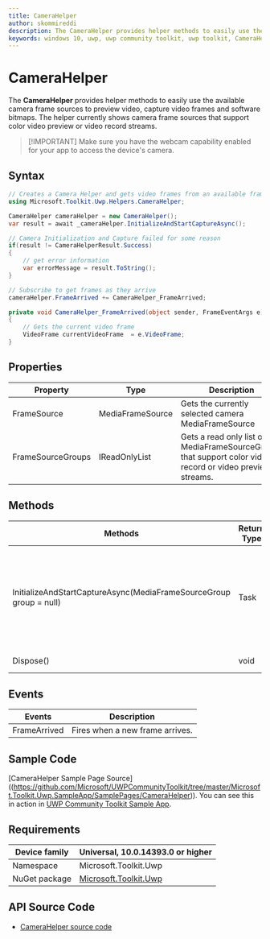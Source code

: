 ```yaml
---
title: CameraHelper
author: skommireddi
description: The CameraHelper provides helper methods to easily use the available camera frame sources to preview video, capture video frames and software bitmaps.
keywords: windows 10, uwp, uwp community toolkit, uwp toolkit, CameraHelper, Camera, Frame Source, Video Frame, Software Bitmap
---
```


# CameraHelper

The **CameraHelper** provides helper methods to easily use the available camera frame sources to preview video, capture video frames and software bitmaps. The helper currently shows camera frame sources that support color video preview or video record streams. 

> [!IMPORTANT] Make sure you have the webcam capability enabled for your app to access the device's camera.

## Syntax

```csharp
// Creates a Camera Helper and gets video frames from an available frame source.
using Microsoft.Toolkit.Uwp.Helpers.CameraHelper;

CameraHelper cameraHelper = new CameraHelper();
var result = await _cameraHelper.InitializeAndStartCaptureAsync();

// Camera Initialization and Capture failed for some reason
if(result != CameraHelperResult.Success)
{
	// get error information
	var errorMessage = result.ToString();
}

// Subscribe to get frames as they arrive
cameraHelper.FrameArrived += CameraHelper_FrameArrived;

private void CameraHelper_FrameArrived(object sender, FrameEventArgs e)
{
	// Gets the current video frame
	VideoFrame currentVideoFrame  = e.VideoFrame;
}
```

## Properties

| Property | Type | Description |
| -- | -- | -- |
| FrameSource| MediaFrameSource| Gets the currently selected camera MediaFrameSource|
| FrameSourceGroups| IReadOnlyList<MediaFrameSourceGroup>| Gets a read only list of MediaFrameSourceGroups that support color video record or video preview streams.|

## Methods

| Methods | Return Type | Description |
| -- | -- | -- |
| InitializeAndStartCaptureAsync(MediaFrameSourceGroup group = null) | Task<CameraHelperResult>| Initializes Camera Media Capture settings and initializes Frame Reader to capture frames in real time. If no MediaFrameSourceGroup is provided, it selects the first available camera source to  use for media capture. 
| Dispose() | void | Use this method to dispose resources |

## Events

| Events | Description |
| -- | -- |
| FrameArrived| Fires when a new frame arrives.|

## Sample Code

[CameraHelper Sample Page Source]
((https://github.com/Microsoft/UWPCommunityToolkit/tree/master/Microsoft.Toolkit.Uwp.SampleApp/SamplePages/CameraHelper)). You can see this in action in [UWP Community Toolkit Sample App](https://www.microsoft.com/store/apps/9NBLGGH4TLCQ).


## Requirements

| Device family | Universal, 10.0.14393.0 or higher |
| --- | --- |
| Namespace | Microsoft.Toolkit.Uwp |
| NuGet package | [Microsoft.Toolkit.Uwp](https://www.nuget.org/packages/Microsoft.Toolkit.Uwp/) |

## API Source Code

- [CameraHelper source code](https://github.com/Microsoft/UWPCommunityToolkit/blob/master/Microsoft.Toolkit.Uwp/Helpers/CameraHelper)


